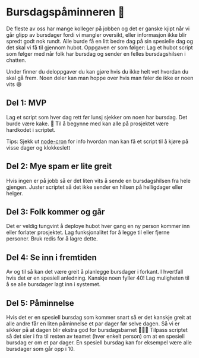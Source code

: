 # Bursdagspåminneren :gift:
 
De fleste av oss har mange kolleger på jobben og det er ganske kjipt når vi går glipp av bursdager fordi vi mangler oversikt, eller informasjon ikke blir spredt godt nok rundt. Alle burde få en litt bedre dag på sin spesielle dag og det skal vi få til gjennom hubot.
Oppgaven er som følger: Lag et hubot script som følger med når folk har bursdag og sender en felles bursdagshilsen i chatten. 
 
Under finner du deloppgaver du kan gjøre hvis du ikke helt vet hvordan du skal gå frem.
Noen deler kan man hoppe over hvis man føler de ikke er noen vits :smile:
 
## Del 1: MVP
Lag et script som hver dag rett før lunsj sjekker om noen har bursdag. Det burde være kake. :cake:
Til å begynne med kan alle på prosjektet være hardkodet i scriptet.
 
Tips: Sjekk ut [node-cron](https://github.com/kelektiv/node-cron) for info hvordan man kan få et script til å kjøre på visse dager og klokkeslett
 
## Del 2: Mye spam er lite greit
Hvis ingen er på jobb så er det liten vits å sende en bursdagshilsen fra hele gjengen. Juster scriptet så det ikke sender en hilsen på helligdager eller helger.
 
## Del 3: Folk kommer og går
Det er veldig tungvint å deploye hubot hver gang en ny person kommer inn eller forlater prosjektet. 
Lag funksjonalitet for å legge til eller fjerne personer. Bruk redis for å lagre dette.
 
## Del 4: Se inn i fremtiden
Av og til så kan det være greit å planlegge bursdager i forkant. I hvertfall hvis det er en spesiell anledning. Kanskje noen fyller 40!
Lag muligheten til å se alle bursdager lagt inn i systemet. 
 
## Del 5: Påminnelse
Hvis det er en spesiell bursdag som kommer snart så er det kanskje greit at alle andre får en liten påminnelse et par dager før selve dagen. Så vi er sikker på at dagen blir ekstra god for bursdagsbarnet :rocket::boom::confetti_ball:
Tilpass scriptet så det sier i fra til resten av teamet (hver enkelt person) om at en spesiell bursdag er om et par dager. En spesiell bursdag kan for eksempel være alle bursdager som går opp i 10. 
 
 
